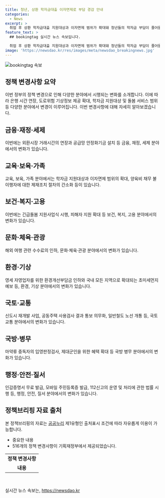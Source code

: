```yaml
---
title: 청년, 상환 학자금대출 이자면제로 부담 경감 안내
categories:
  - News
excerpt: >
  취업 후 상환 학자금대출 지원대상과 이자면제 범위가 확대돼 청년들의 학자금 부담이 줄어들고, 긴급돌봄 지원사업이 새롭게 시행된다. 기획재정부는 2024년 하반기부터 이렇게 달라집니다 책자를 통해 올 하반기 정책 233건을 소개하며, 여권발급 비용이 줄어들고, 환경개선부담금 기준 부과금액도 인하된다. 또한 국민 건강피해 예방을 위해 고농도 초미세먼지 예보가 전국으로 확대되고, 112신고의 운영 및 처리에 관한 법률이 시행돼 국민의 생명과 재산 보호가 강화된다.
feature_text: >
  ## bookingtag 실시간 뉴스 속보입니다.

  취업 후 상환 학자금대출 지원대상과 이자면제 범위가 확대돼 청년들의 학자금 부담이 줄어들고, 긴급돌봄 지원사업이 새롭게 시행된다. 기획재정부는 2024년 하반기부터 이렇게 달라집니다 책자를 통해 올 하반기 정책 233건을 소개하며, 여권발급 비용이 줄어들고, 환경개선부담금 기준 부과금액도 인하된다. 또한 국민 건강피해 예방을 위해 고농도 초미세먼지 예보가 전국으로 확대되고, 112신고의 운영 및 처리에 관한 법률이 시행돼 국민의 생명과 재산 보호가 강화된다.
image: 'https://newsdao.kr/res/images/meta/newsdao_breakingnews.jpg'
---
```


<p><img src="https://newsdao.kr/res/images/meta/newsdao_breakingnews.jpg" alt="bookingtag 속보" /></p>

<h2 data-ke-size="size26">정책 변경사항 요약</h2>

<p data-ke-size="size16">이번 정부의 정책 변경으로 인해 다양한 분야에서 시행되는 변화를 소개합니다. 이에 따라 은행 시간 연장, 도로위험 기상정보 제공 확대, 학자금 지원대상 및 돌봄 서비스 범위 등 다양한 분야에서 변경이 이루어집니다. 이번 변경사항에 대해 자세히 알아보겠습니다.</p>

<h2 data-ke-size="size26">금융·재정·세제</h2>

<p data-ke-size="size16">이번에는 외환시장 거래시간의 연장과 공급망 안정화기금 설치 등 금융, 재정, 세제 분야에서의 변화가 있습니다.</p>

<h2 data-ke-size="size26">교육·보육·가족</h2>

<p data-ke-size="size16">교육, 보육, 가족 분야에서는 학자금 지원대상과 이자면제 범위의 확대, 양육비 채무 불이행자에 대한 제재조치 절차의 간소화 등이 있습니다.</p>

<h2 data-ke-size="size26">보건·복지·고용</h2>

<p data-ke-size="size16">이번에는 긴급돌봄 지원사업식 시행, 피해자 지원 확대 등 보건, 복지, 고용 분야에서의 변화가 있습니다.</p>

<h2 data-ke-size="size26">문화·체육·관광</h2>

<p data-ke-size="size16">해외 여행 관련 수수료의 인하, 문화·체육·관광 분야에서의 변화가 있습니다.</p>

<h2 data-ke-size="size26">환경·기상</h2>

<p data-ke-size="size16">영세 자영업자를 위한 환경개선부담금 인하와 국내 모든 지역으로 확대되는 초미세먼지 예보 등, 환경, 기상 분야에서의 변화가 있습니다.</p>

<h2 data-ke-size="size26">국토·교통</h2>

<p data-ke-size="size16">신도시 재개발 사업, 공동주택 사용검사 결과 통보 의무화, 일반철도 노선 개통 등, 국토 교통 분야에서의 변화가 있습니다.</p>

<h2 data-ke-size="size26">국방·병무</h2>

<p data-ke-size="size16">마약류 중독자의 입영판정검사, 제대군인을 위한 혜택 확대 등 국방 병무 분야에서의 변화가 있습니다.</p>

<h2 data-ke-size="size26">행정·안전·질서</h2>

<p data-ke-size="size16">인감증명서 무료 발급, 모바일 주민등록증 발급, 112신고의 운영 및 처리에 관한 법률 시행 등, 행정, 안전, 질서 분야에서의 변화가 있습니다.</p>

<h2 data-ke-size="size26">정책브리핑 자료 출처</h2>

<p data-ke-size="size16">본 정책브리핑의 자료는 <a href="www.korea.kr">공공누리</a> 제1유형인 출처표시 조건에 따라 자유롭게 이용이 가능합니다.</p>

<ul>
<li>중요한 내용</li>
<li>516개의 정책 변경사항이 기획재정부에서 제공되었습니다.</li>
</ul>

<table>
  <tr>
    <td style="text-align: center; height: 17px;"><b>정책 변경사항</b></td>
  </tr>
  <tr>
    <td style="text-align: center; height: 17px;"><b>내용</b></td>
  </tr>
</table>

<p data-ke-size="size16">&nbsp;</p>
실시간 뉴스 속보는, <a href="https://newsdao.kr" rel="dofollow">https://newsdao.kr</a>


